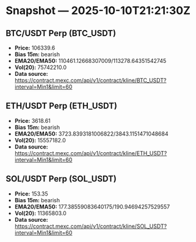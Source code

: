 # Snapshot — 2025-10-10T21:21:30Z

## BTC/USDT Perp (BTC_USDT)
- **Price:** 106339.6
- **Bias 15m:** bearish
- **EMA20/EMA50:** 110461.12668307009/113278.64351542745
- **Vol(20):** 75742210.0
- **Data source:** https://contract.mexc.com/api/v1/contract/kline/BTC_USDT?interval=Min1&limit=60

## ETH/USDT Perp (ETH_USDT)
- **Price:** 3618.61
- **Bias 15m:** bearish
- **EMA20/EMA50:** 3723.8393181006822/3843.1151471048684
- **Vol(20):** 15557182.0
- **Data source:** https://contract.mexc.com/api/v1/contract/kline/ETH_USDT?interval=Min1&limit=60

## SOL/USDT Perp (SOL_USDT)
- **Price:** 153.35
- **Bias 15m:** bearish
- **EMA20/EMA50:** 177.38559083640175/190.94694257529557
- **Vol(20):** 11365803.0
- **Data source:** https://contract.mexc.com/api/v1/contract/kline/SOL_USDT?interval=Min1&limit=60
